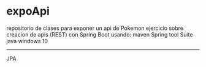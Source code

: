 # expoApi
repositorio de clases para exponer un api de Pokemon
ejercicio sobre creacion de apis (REST) con Spring Boot
usando: 
  maven
  Spring tool Suite
  java
  windows 10
  
  --------
  JPA
